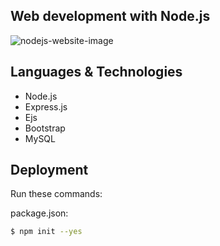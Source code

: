 ## Web development with Node.js

![nodejs-website-image](https://user-images.githubusercontent.com/91262816/198351584-06a8758e-27d0-4062-855e-e3f7aac33423.png)

## Languages & Technologies

- Node.js
- Express.js
- Ejs
- Bootstrap
- MySQL

## Deployment
Run these commands:

package.json:
``` bash
$ npm init --yes
```

